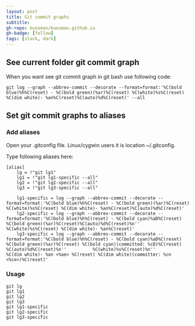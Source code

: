 ```yaml
---
layout: post
title: Git commit graphs
subtitle:
gh-repo: kuosman/kuosman.github.io
gh-badge: [follow]
tags: [slack, dark]
---
```


## See current folder git commit graph

When you want see git commit graph in git bash use following code:
```
git log --graph --abbrev-commit --decorate --format=format:'%C(bold blue)%h%C(reset) - %C(bold green)(%ar)%C(reset) %C(white)%s%C(reset) %C(dim white)- %an%C(reset)%C(auto)%d%C(reset)' --all
```

## Set git commit graphs to aliases

### Add aliases

Open your .gitconfig file. Linux/cygwin users it is location ~/.gitconfig.

Type following aliases here:
```
[alias]
    lg = !"git lg1"
    lg1 = !"git lg1-specific --all"
    lg2 = !"git lg2-specific --all"
    lg3 = !"git lg3-specific --all"

    lg1-specific = log --graph --abbrev-commit --decorate --format=format:'%C(bold blue)%h%C(reset) - %C(bold green)(%ar)%C(reset) %C(white)%s%C(reset) %C(dim white)- %an%C(reset)%C(auto)%d%C(reset)'
    lg2-specific = log --graph --abbrev-commit --decorate --format=format:'%C(bold blue)%h%C(reset) - %C(bold cyan)%aD%C(reset) %C(bold green)(%ar)%C(reset)%C(auto)%d%C(reset)%n''          %C(white)%s%C(reset) %C(dim white)- %an%C(reset)'
    lg3-specific = log --graph --abbrev-commit --decorate --format=format:'%C(bold blue)%h%C(reset) - %C(bold cyan)%aD%C(reset) %C(bold green)(%ar)%C(reset) %C(bold cyan)(committed: %cD)%C(reset) %C(auto)%d%C(reset)%n''          %C(white)%s%C(reset)%n''          %C(dim white)- %an <%ae> %C(reset) %C(dim white)(committer: %cn <%ce>)%C(reset)'
```

### Usage
```
git lg
git lg1
git lg2
git lg3
git lg1-specific
git lg2-specific
git lg3-specific
```
